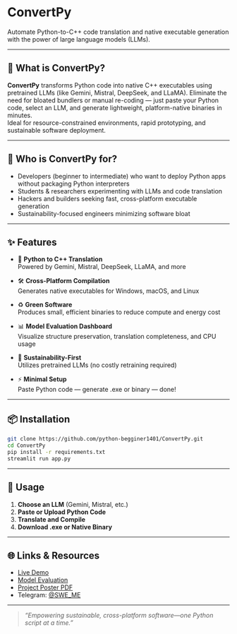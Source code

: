 # ConvertPy

Automate Python-to-C++ code translation and native executable generation with the power of large language models (LLMs).

---

## 🚀 What is ConvertPy?

**ConvertPy** transforms Python code into native C++ executables using pretrained LLMs (like Gemini, Mistral, DeepSeek, and LLaMA). Eliminate the need for bloated bundlers or manual re-coding — just paste your Python code, select an LLM, and generate lightweight, platform-native binaries in minutes.  
Ideal for resource-constrained environments, rapid prototyping, and sustainable software deployment.

---

## 🎯 Who is ConvertPy for?

- Developers (beginner to intermediate) who want to deploy Python apps without packaging Python interpreters
- Students & researchers experimenting with LLMs and code translation
- Hackers and builders seeking fast, cross-platform executable generation
- Sustainability-focused engineers minimizing software bloat

---

## ✨ Features

- 🔄 **Python to C++ Translation**  
  Powered by Gemini, Mistral, DeepSeek, LLaMA, and more

- 🛠️ **Cross-Platform Compilation**  
  Generates native executables for Windows, macOS, and Linux

- ♻️ **Green Software**  
  Produces small, efficient binaries to reduce compute and energy cost

- 📊 **Model Evaluation Dashboard**  
  Visualize structure preservation, translation completeness, and CPU usage

- 🧠 **Sustainability-First**  
  Utilizes pretrained LLMs (no costly retraining required)

- ⚡ **Minimal Setup**  
  Paste Python code — generate .exe or binary — done!

---

## 📦 Installation

```bash
git clone https://github.com/python-begginer1401/ConvertPy.git  
cd ConvertPy  
pip install -r requirements.txt  
streamlit run app.py  
```

---

## 🚀 Usage

1. **Choose an LLM** (Gemini, Mistral, etc.)
2. **Paste or Upload Python Code**
3. **Translate and Compile**
4. **Download .exe or Native Binary**

---

## 🌐 Links & Resources

- [Live Demo](https://convertpy2025.streamlit.app/)
- [Model Evaluation](https://drive.google.com/file/d/1WB8LL4n-H4COhj9CWI76urzG08N0NfqB/view?usp=drive_link)
- [Project Poster PDF](https://drive.google.com/file/d/1NYAsT54mHimJodFboNA7I6_KD8EqUQDV/view?usp=sharing)
- Telegram: [@SWE_ME](https://t.me/SWE_ME)

---

> _“Empowering sustainable, cross-platform software—one Python script at a time.”_
